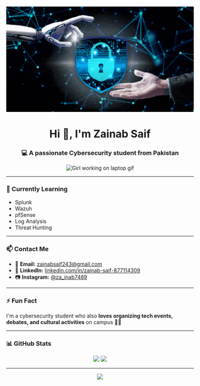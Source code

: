 <p align="center">
  <img src="https://github.com/ZainabSaif313/ZainabSaif313/blob/main/banner.png" alt="Banner" />
</p>

<h1 align="center">Hi 👋, I'm Zainab Saif</h1>
<h3 align="center">💻 A passionate Cybersecurity student from Pakistan</h3>

<p align="center">
  <img src="https://media.giphy.com/media/Ll22OhMLAlVDb8UQWe/giphy.gif" width="250" alt="Girl working on laptop gif" />
</p>

---

### 🌱 Currently Learning

- Splunk  
- Wazuh  
- pfSense  
- Log Analysis  
- Threat Hunting

---

### 📫 Contact Me

- 📧 **Email:** [zainabsaif243@gmail.com](mailto:zainabsaif243@gmail.com)  
- 🔗 **LinkedIn:** [linkedin.com/in/zainab-saif-877114309](https://linkedin.com/in/zainab-saif-877114309)  
- 📷 **Instagram:** [@za_inab7489](https://instagram.com/za_inab7489)

---

### ⚡ Fun Fact

I'm a cybersecurity student who also **loves organizing tech events, debates, and cultural activities** on campus 🎤🎯

---

### 📊 GitHub Stats

<p align="center">
  <img src="https://github-readme-stats.vercel.app/api?username=zainabsaif313&show_icons=true&theme=tokyonight" width="45%" />
  <img src="https://github-readme-streak-stats.herokuapp.com/?user=zainabsaif313&theme=tokyonight" width="45%" />
</p>

---

<p align="center">
  <img src="https://capsule-render.vercel.app/api?type=waving&color=58A6FF,008080&height=150&section=footer&text=Thanks+for+visiting+my+profile!&fontColor=ffffff&fontSize=20" />
</p>
